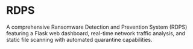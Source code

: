 # RDPS
A comprehensive Ransomware Detection and Prevention System (RDPS) featuring a Flask web dashboard, real-time network traffic analysis, and static file scanning with automated quarantine capabilities.
